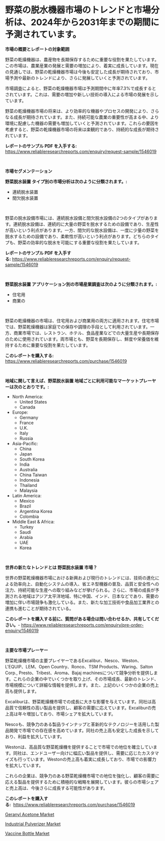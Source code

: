 <p><h1>野菜の脱水機器市場のトレンドと市場分析は、2024年から2031年までの期間に予測されています。</h1></p><p><strong>市場の概要とレポートの対象範囲</strong></p>
<p><p>野菜の乾燥機器は、農産物を長期保存するために重要な役割を果たしています。この市場は、農業産業の発展と需要の増加により、着実に成長しています。現在の見通しでは、野菜の乾燥機器市場は今後も安定した成長が期待されており、市場予測や最新のトレンドにより、さらに発展していくと予測されています。</p><p>市場調査によると、野菜の乾燥機器市場は予測期間中に年率7.3%で成長するとされています。これは、需要の増加や新しい技術の導入による市場の発展を示しています。</p><p>野菜の乾燥機器市場の将来は、より効率的な機器やプロセスの開発により、さらなる成長が期待されています。また、持続可能な農業の重要性が高まる中、より環境に配慮した機器の需要も増加していくと予測されています。これらの要因を考慮すると、野菜の乾燥機器市場の将来は楽観的であり、持続的な成長が期待されています。</p></p>
<p><strong>レポートのサンプル PDF を入手する:</strong> <a href="https://www.reliableresearchreports.com/enquiry/request-sample/1546019">https://www.reliableresearchreports.com/enquiry/request-sample/1546019</a></p>
<p>&nbsp;</p>
<p><strong>市場セグメンテーション</strong></p>
<p><strong>野菜脱水装置 タイプ別の市場分析は次のように分類されます。:</strong></p>
<p><ul><li>連続脱水装置</li><li>間欠脱水装置</li></ul></p>
<p>&nbsp;</p>
<p><p>野菜の脱水設備市場には、連続脱水設備と間欠脱水設備の2つのタイプがあります。連続脱水設備は、連続的に大量の野菜を脱水するための設備であり、生産性が高いという利点があります。一方、間欠的な脱水設備は、一度に少量の野菜を脱水するための設備であり、柔軟性が高いという利点があります。どちらのタイプも、野菜の効率的な脱水を可能にする重要な役割を果たしています。</p></p>
<p><strong>レポートのサンプル PDF を入手する:</strong>&nbsp;<a href="https://www.reliableresearchreports.com/enquiry/request-sample/1546019">https://www.reliableresearchreports.com/enquiry/request-sample/1546019</a></p>
<p>&nbsp;</p>
<p><strong> 野菜脱水装置 アプリケーション別の市場産業調査は次のように分類されます。:</strong></p>
<p><ul><li>住宅用</li><li>商業の</li></ul></p>
<p>&nbsp;</p>
<p><p>野菜の乾燥機器の市場は、住宅用および商業用の両方に適用されます。住宅市場では、野菜乾燥機器は家庭での保存や調理の手段として利用されています。一方、商業市場では、レストラン、ホテル、食品産業などでの大量生産や長期保存のために使用されています。両市場とも、野菜を長期保存し、鮮度や栄養価を維持するために重要な役割を果たしています。</p></p>
<p><strong>このレポートを購入する:</strong>&nbsp; <a href="https://www.reliableresearchreports.com/purchase/1546019">https://www.reliableresearchreports.com/purchase/1546019</a></p>
<p>&nbsp;</p>
<p><strong>地域に関して言えば、野菜脱水装置 地域ごとに利用可能なマーケットプレーヤーは次のとおりです。:</strong></p>
<p><ul>
    <li>
        North America:
        <ul>
            <li>United States</li>
            <li>Canada</li>
        </ul>
    </li>
    <li>
        Europe:
        <ul>
            <li>Germany</li>
            <li>France</li>
            <li>U.K.</li>
            <li>Italy</li>
            <li>Russia</li>
        </ul>
    </li>
    <li>
        Asia-Pacific:
        <ul>
            <li>China</li>
            <li>Japan</li>
            <li>South Korea</li>
            <li>India</li>
            <li>Australia</li>
            <li>China Taiwan</li>
            <li>Indonesia</li>
            <li>Thailand</li>
            <li>Malaysia</li>
        </ul>
    </li>
    <li>
        Latin America:
        <ul>
            <li>Mexico</li>
            <li>Brazil</li>
            <li>Argentina Korea</li>
            <li>Colombia</li>
        </ul>
    </li>
    <li>
        Middle East & Africa:
        <ul>
            <li>Turkey</li>
            <li>Saudi</li>
            <li>Arabia</li>
            <li>UAE</li>
            <li>Korea</li>
        </ul>
    </li>
    </ul></p>
<p>&nbsp;</p>
<p><strong>世界の新たなトレンドとは 野菜脱水装置 市場？</strong></p>
<p><p>世界の野菜乾燥機器市場における新興および現行のトレンドには、技術の進化による効率向上、自動化システムの導入、省エネ型機器の普及、品質と安全性への注力、持続可能な生産への取り組みなどが挙げられる。さらに、市場の成長が予測される地域はアジア太平洋地域、特に中国、インド、日本などであり、需要の増加に伴い市場競争も激化している。また、新たな加工技術や食品加工業界との連携も進むことが期待されている。</p></p>
<p><strong>このレポートを購入する前に、質問がある場合は問い合わせるか、共有してください。</strong>- <a href="https://www.reliableresearchreports.com/enquiry/pre-order-enquiry/1546019">https://www.reliableresearchreports.com/enquiry/pre-order-enquiry/1546019</a></p>
<p>&nbsp;</p>
<p><strong>主要な市場プレーヤー</strong></p>
<p><p>野菜乾燥機市場の主要プレイヤーであるExcalibur、Nesco、Weston、L'EQUIP、LEM、Open Country、Ronco、TSM Products、Waring、Salton Corp., Presto、Tribest、Aroma、Bajaj machinesについて競争分析を提供します。これらの企業の中でいくつかを取り上げ、その市場成長、最新のトレンド、市場規模について詳細な情報を提供します。また、上記のいくつかの企業の売上高も提供します。</p><p>Excaliburは、野菜乾燥機市場での成長に大きな影響を与えています。同社は高品質で信頼性の高い製品を提供し、顧客の需要に応えています。Excaliburの売上高は年々増加しており、市場シェアを拡大しています。</p><p>Nescoも、競争力のある製品ラインナップと革新的なテクノロジーを活用した製品開発で市場での存在感を高めています。同社の売上高も安定した成長を示しており、利益を拡大しています。</p><p>Westonは、高品質な野菜乾燥機を提供することで市場での地位を確立しています。同社は、エンドユーザー向けに幅広い製品を提供し、需要に応じたカスタマイズも行っています。Westonの売上高も着実に成長しており、市場での影響力を拡大しています。</p><p>これらの企業は、競争力のある野菜乾燥機市場での地位を強化し、顧客の需要に応える製品を提供するために積極的な戦略を展開しています。彼らの市場シェアと売上高は、今後さらに成長する可能性があります。</p></p>
<p><strong>このレポートを購入する:</strong>&nbsp;&nbsp;<a href="https://www.reliableresearchreports.com/purchase/1546019">https://www.reliableresearchreports.com/purchase/1546019</a></p>
<p><p><a href="https://acidic-farm-354.notion.site/Geranyl-Acetone-Market-Analysis-Examines-its-Scope-on-Growth-Opportunities-and-Forecasted-Trends-Sp-bd6432c833b94144ad6228282e63e5f2">Geranyl Acetone Market</a></p><p><a href="https://view.publitas.com/reportprime-1/industrial-pulverizer-market-centers-on-aspects-such-as-market-growth-market-share-market-opportunity-and-projected-forecasts-spanning-from-2024-to-2031/">Industrial Pulverizer Market</a></p><p><a href="https://glittery-fuchsia-86a.notion.site/Vaccine-Bottle-Market-Size-Global-Industry-Overview-Market-Segmentation-and-Forecast-2024-to-2031-dd894563d19e410083a80202ed075153">Vaccine Bottle Market</a></p></p>